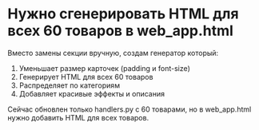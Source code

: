 # Нужно сгенерировать HTML для всех 60 товаров в web_app.html

Вместо замены секции вручную, создам генератор который:
1. Уменьшает размер карточек (padding и font-size)
2. Генерирует HTML для всех 60 товаров
3. Распределяет по категориям
4. Добавляет красивые эффекты и описания

Сейчас обновлен только handlers.py с 60 товарами, но в web_app.html нужно добавить HTML для всех товаров.







